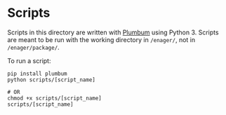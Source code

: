 # Scripts

Scripts in this directory are written with [Plumbum](https://plumbum.readthedocs.io/) using Python 3. Scripts are meant to be run with the working directory in `/enager/`, not in `/enager/package/`.

To run a script:

```console
pip install plumbum
python scripts/[script_name]

# OR
chmod +x scripts/[script_name]
scripts/[script_name]
```
